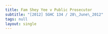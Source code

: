 ```yaml
---
title: Fam Shey Yee v Public Prosecutor
subtitle: "[2012] SGHC 134 / 28\_June\_2012"
tags: null
layout: single
---
```


